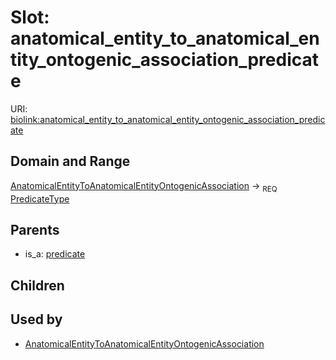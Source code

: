 
# Slot: anatomical_entity_to_anatomical_entity_ontogenic_association_predicate




URI: [biolink:anatomical_entity_to_anatomical_entity_ontogenic_association_predicate](https://w3id.org/biolink/vocab/anatomical_entity_to_anatomical_entity_ontogenic_association_predicate)


## Domain and Range

[AnatomicalEntityToAnatomicalEntityOntogenicAssociation](AnatomicalEntityToAnatomicalEntityOntogenicAssociation.md) &#8594;  <sub>REQ</sub> [PredicateType](types/PredicateType.md)

## Parents

 *  is_a: [predicate](predicate.md)

## Children


## Used by

 * [AnatomicalEntityToAnatomicalEntityOntogenicAssociation](AnatomicalEntityToAnatomicalEntityOntogenicAssociation.md)

